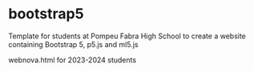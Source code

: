 # bootstrap5
Template for students at Pompeu Fabra High School to create a website containing Bootstrap 5, p5.js and ml5.js

webnova.html for 2023-2024 students
